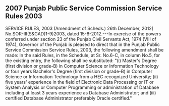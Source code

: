 ## 2007 Punjab Public Service Commission Service Rules 2003
 
SERVICE RULES, 2003
(Amendment of Scheds.)
26th December, 2012]
No.SOR-III(S&GAD)1-9)2003, dated 15-8-2012.---In exercise of the powers conferred under section 23 of the Punjab Civil Servants Act, 1974 (VIII of 1974), Governor of the Punjab is pleased to direct that in the Punjab Public Service Commission Service Rules, 2003, the following amendment shall be made:
In the said Rules, in the Schedule, at Sr. No.6-C, in column No.5, for the existing entry, the following shall be substituted:
"(i) Master's Degree (first division or grade-B) in Computer Science or Information Technology or four years Bachelor's Degree (first division or grade-B) in Computer Science or Information Technology from a HEC recognized University;
(ii) five years' experience in the field of Electronic Data Processing or IT or System Analysis or Computer Programming or administration of Database including at least 3 years experience as Database Administrator; and
(iii) certified Database Administrator preferably Oracle certified."

